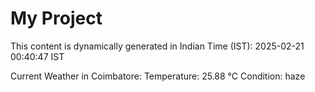 # My Project

This content is dynamically generated in Indian Time (IST): 2025-02-21 00:40:47 IST


Current Weather in Coimbatore:
Temperature: 25.88 °C
Condition: haze
